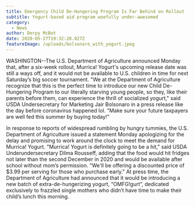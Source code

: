 ```yaml
---
title: Emergency Child De-Hungering Program Is Far Behind on Rollout
subtitle: Yogurt-based aid program woefully under-awesomed
category:
  - News
author: Derpy McBot
date: 2020-05-27T19:32:20.027Z
featureImage: /uploads/bolsonaro_with_yogurt.jpeg
---
```

WASHINGTON--The U.S. Department of Agriculture announced Monday that, after a six-week rollout, Murrica! Yogurt's upcoming release date was still a ways off, and it would not be available to U.S. children in time for next Saturday’s big soccer tournament. "We at the Department of Agriculture recognize that this is the perfect time to introduce our new Child De-Hungering Program to our literally starving young people, so they, like their parents before them, can experience the thrill of socialized yogurt," said USDA Undersecretary for Marketing Jair Bolsonaro in a press release like the day before coronavirus happened lol. "Make sure your future taxpayers are well fed this summer by buying today!"

In response to reports of widespread rumbling by hungry tummies, the U.S. Department of Agriculture issued a statement Monday apologizing for the delay and promising to work around the clock to meet the demand for Murrica! Yogurt. "Murrica! Yogurt is definitely going to be a hit," said USDA Underundersecretary Dilma Rousseff, adding that the food would hit fridges not later than the second December in 2020 and would be available after school without mom’s permission. "We'll be offering a discounted price of $3.99 per serving for those who purchase early." At press time, the Department of Agriculture had announced that it would be introducing a new batch of extra-de-hungerizing yogurt, “OMFG!gurt”, dedicated exclusively to frazzled single mothers who didn’t have time to make their child’s lunch this morning.